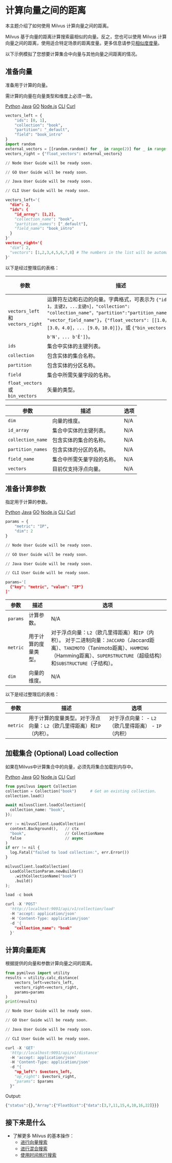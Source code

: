 计算向量之间的距离
=========

本主题介绍了如何使用 Milvus 计算向量之间的距离。

Milvus 基于向量的距离计算搜索最相似的向量。反之，您也可以使用 Milvus 计算向量之间的距离，使用适合特定场景的距离度量。更多信息请参见[相似度度量](metric.md)。

以下示例模拟了您想要计算集合中向量与其他向量之间距离的情况。

准备向量
----

准备用于计算的向量。

需计算的向量在向量类型和维度上必须一致。

[Python](#python) 
[Java](#java)
[GO](#go)
[Node.js](#javascript)
[CLI](#shell)
[Curl](#curl)

```python
vectors_left = {
    "ids": [0, 1], 
    "collection": "book", 
    "partition": "_default", 
    "field": "book_intro"
}
import random
external_vectors = [[random.random() for _ in range(2)] for _ in range(4)]
vectors_right = {"float_vectors": external_vectors}

```

```python
// Node User Guide will be ready soon.

```

```python
// GO User Guide will be ready soon.

```

```python
// Java User Guide will be ready soon.

```

```python
// CLI User Guide will be ready soon.

```

```python
vectors_left='{
  "dim": 2,
  "ids": {
    "id_array": [1,2],
    "collection_name": "book",
    "partition_names": ["_default"],
    "field_name": "book_intro"
  }
}'
vectors_right='{
  "dim": 2,
  "vectors": [1,2,3,4,5,6,7,8] # The numbers in the list will be automatically split into four vectors. 
}'

```

以下是经过整理后的表格：

| 参数 | 描述 | 选项 |
| --- | --- | --- |
| `vectors_left` 和 `vectors_right` | 运算符左边和右边的向量。字典格式，可表示为 `{"ids": [主键1，主键2，...主键n]，"collection": "collection_name"，"partition":"partition_name"，"field": "vector_field_name"}`，`{"float_vectors": [[1.0，2.0]，[3.0，4.0]，... [9.0，10.0]]}`，或 `{"bin_vectors": [b''，b'N'，... b'Ê']}`。 | N/A |
| `ids` | 集合中实体的主键列表。 | N/A |
| `collection` | 包含实体的集合名称。 | N/A |
| `partition` | 包含实体的分区名称。 | N/A |
| `field` | 集合中所需矢量字段的名称。 | N/A |
| `float_vectors` 或 `bin_vectors` | 矢量的类型。 | N/A |

| 参数 | 描述 | 选项 |
| --- | --- | --- |
| `dim` | 向量的维度。 | N/A |
| `id_array` | 集合中实体的主键列表。 | N/A |
| `collection_name` | 包含实体的集合的名称。 | N/A |
| `partition_names` | 包含实体的分区的名称。 | N/A |
| `field_name` | 集合中所需矢量字段的名称。 | N/A |
| `vectors` | 目前仅支持浮点向量。 | N/A |

准备计算参数
------

指定用于计算的参数。

[Python](#python) 
[Java](#java)
[GO](#go)
[Node.js](#javascript)
[CLI](#shell)
[Curl](#curl)

```python
params = {
    "metric": "IP", 
    "dim": 2
}

```

```python
// Node User Guide will be ready soon.

```

```python
// GO User Guide will be ready soon.

```

```python
// Java User Guide will be ready soon.

```

```python
// CLI User Guide will be ready soon.

```

```python
params='[
  {"key": "metric", "value": "IP"}
]'

```


| 参数 | 描述 | 选项 |
| --- | --- | --- |
| `params` | 计算参数。 | N/A |
| `metric` | 用于计算的度量类型。 |对于浮点向量：`L2`（欧几里得距离）和`IP`（内积）。 对于二进制向量：`JACCARD`（Jaccard距离）、`TANIMOTO`（Tanimoto距离）、`HAMMING`（Hamming距离）、`SUPERSTRUCTURE`（超级结构）和`SUBSTRUCTURE`（子结构）。 |
| `dim` | 向量的维度。 | N/A |

以下是经过整理后的表格：

| 参数 | 描述 | 选项 |
| --- | --- | --- |
| `metric` | 用于计算的度量类型。对于浮点向量：`L2`（欧几里得距离）和`IP`（内积）。| 对于浮点向量：     - `L2`（欧几里得距离）     - `IP`（内积）|

加载集合 (Optional) Load collection
--------------------------

如果在Milvus中计算集合中的向量，必须先将集合加载到内存中。

[Python](#python) 
[Java](#java)
[GO](#go)
[Node.js](#javascript)
[CLI](#shell)
[Curl](#curl)

```python
from pymilvus import Collection
collection = Collection("book")      # Get an existing collection.
collection.load()

```

```python
await milvusClient.loadCollection({
  collection_name: "book",
});

```

```python
err := milvusClient.LoadCollection(
  context.Background(),   // ctx
  "book",                 // CollectionName
  false                   // async
)
if err != nil {
  log.Fatal("failed to load collection:", err.Error())
}

```

```python
milvusClient.loadCollection(
  LoadCollectionParam.newBuilder()
    .withCollectionName("book")
    .build()
);

```

```python
load -c book

```

```python
curl -X 'POST' 
  'http://localhost:9091/api/v1/collection/load' 
  -H 'accept: application/json' 
  -H 'Content-Type: application/json' 
  -d '{
    "collection_name": "book"
  }'

```

计算向量距离
------

根据提供的向量和参数计算向量之间的距离。

```python
from pymilvus import utility
results = utility.calc_distance(
    vectors_left=vectors_left, 
    vectors_right=vectors_right, 
    params=params
)
print(results)

```

```python
// Node User Guide will be ready soon.

```

```python
// GO User Guide will be ready soon.

```

```python
// Java User Guide will be ready soon.

```

```python
// CLI User Guide will be ready soon.

```

```python
curl -X 'GET' 
  'http://localhost:9091/api/v1/distance' 
  -H 'accept: application/json' 
  -H 'Content-Type: application/json' 
  -d "{
    "op_left": $vectors_left,
    "op_right": $vectors_right,
    "params": $params
  }"

```

Output:

```python
{"status":{},"Array":{"FloatDist":{"data":[3,7,11,15,4,10,16,22]}}}

```

接下来是什么
------

* 了解更多 Milvus 的基本操作：
	+ [进行向量搜索](search.md)
	+ [进行混合搜索](hybridsearch.md)
	+ [使用时间旅行搜索](timetravel.md)
